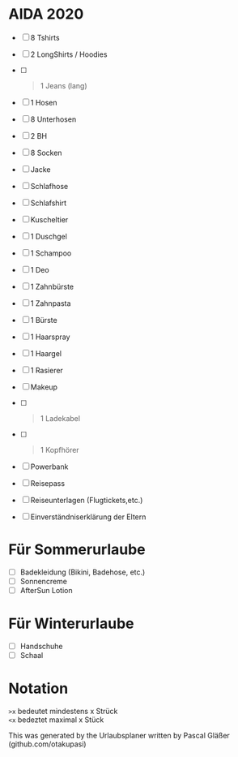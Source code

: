 # AIDA 2020  

 - [ ]   8 Tshirts  
 - [ ]   2 LongShirts / Hoodies  
 - [ ] >1 Jeans (lang)  
 - [ ]   1 Hosen  
 - [ ]   8 Unterhosen  
 - [ ]   2 BH  
 - [ ]   8 Socken  
 - [ ] Jacke  

 - [ ] Schlafhose  
 - [ ] Schlafshirt  
 - [ ] Kuscheltier  

 - [ ] 1 Duschgel  
 - [ ] 1 Schampoo  
 - [ ] 1 Deo  
 - [ ] 1 Zahnbürste  
 - [ ] 1 Zahnpasta  
 - [ ] 1 Bürste  
 - [ ] 1 Haarspray  
 - [ ] 1 Haargel  
 - [ ] 1 Rasierer  
 - [ ] Makeup  

 - [ ] >1 Ladekabel  
 - [ ] >1 Kopfhörer  
 - [ ] Powerbank  

 - [ ] Reisepass  
 - [ ] Reiseunterlagen (Flugtickets,etc.)  
 - [ ] Einverständniserklärung der Eltern  

# Für Sommerurlaube  

 - [ ] Badekleidung (Bikini, Badehose, etc.)  
 - [ ] Sonnencreme  
 - [ ] AfterSun Lotion  

# Für Winterurlaube  

 - [ ] Handschuhe  
 - [ ] Schaal  

# Notation  

`>x` bedeutet mindestens x Strück  
`<x` bedeztet maximal x Stück  

This was generated by the Urlaubsplaner written by Pascal Gläßer (github.com/otakupasi)  
